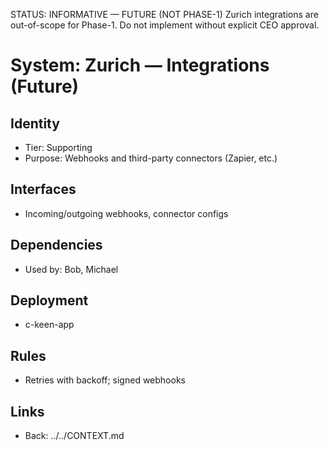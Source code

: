 STATUS: INFORMATIVE — FUTURE (NOT PHASE-1)
Zurich integrations are out-of-scope for Phase-1. Do not implement without explicit CEO approval.

# System: Zurich — Integrations (Future)
## Identity
- Tier: Supporting
- Purpose: Webhooks and third-party connectors (Zapier, etc.)
## Interfaces
- Incoming/outgoing webhooks, connector configs
## Dependencies
- Used by: Bob, Michael
## Deployment
- c-keen-app
## Rules
- Retries with backoff; signed webhooks
## Links
- Back: ../../CONTEXT.md

